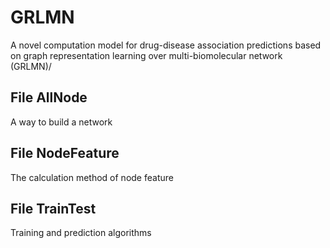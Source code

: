  GRLMN
 ==
A novel computation model for drug-disease association predictions based on graph representation learning over multi-biomolecular network (GRLMN)/<br>



File AllNode
-----
A way to build a network

File NodeFeature
-------
The calculation method of node feature

File TrainTest
------
Training and prediction algorithms
